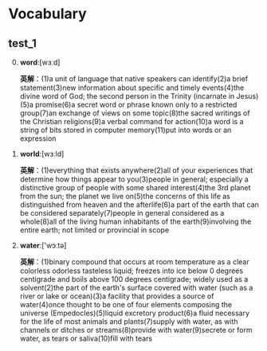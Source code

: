 # Vocabulary

## test_1

0. **word**:[wɜːd]


    **英解**：(1)a unit of language that native speakers can identify(2)a brief statement(3)new information about specific and timely events(4)the divine word of God; the second person in the Trinity (incarnate in Jesus)(5)a promise(6)a secret word or phrase known only to a restricted group(7)an exchange of views on some topic(8)the sacred writings of the Christian religions(9)a verbal command for action(10)a word is a string of bits stored in computer memory(11)put into words or an expression


1. **world**:[wɜːld]


    **英解**：(1)everything that exists anywhere(2)all of your experiences that determine how things appear to you(3)people in general; especially a distinctive group of people with some shared interest(4)the 3rd planet from the sun; the planet we live on(5)the concerns of this life as distinguished from heaven and the afterlife(6)a part of the earth that can be considered separately(7)people in general considered as a whole(8)all of the living human inhabitants of the earth(9)involving the entire earth; not limited or provincial in scope


2. **water**:['wɔːtə]


    **英解**：(1)binary compound that occurs at room temperature as a clear colorless odorless tasteless liquid; freezes into ice below 0 degrees centigrade and boils above 100 degrees centigrade; widely used as a solvent(2)the part of the earth's surface covered with water (such as a river or lake or ocean)(3)a facility that provides a source of water(4)once thought to be one of four elements composing the universe (Empedocles)(5)liquid excretory product(6)a fluid necessary for the life of most animals and plants(7)supply with water, as with channels or ditches or streams(8)provide with water(9)secrete or form water, as tears or saliva(10)fill with tears


